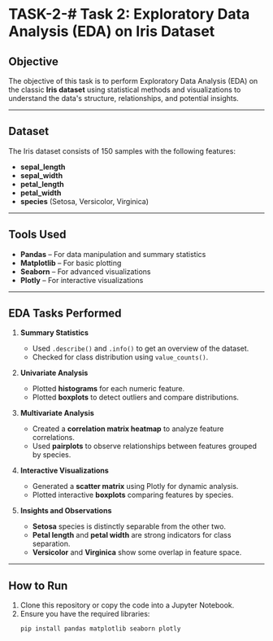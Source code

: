 # TASK-2-# Task 2: Exploratory Data Analysis (EDA) on Iris Dataset

## Objective
The objective of this task is to perform Exploratory Data Analysis (EDA) on the classic **Iris dataset** using statistical methods and visualizations to understand the data's structure, relationships, and potential insights.

---

## Dataset
The Iris dataset consists of 150 samples with the following features:
- **sepal_length**
- **sepal_width**
- **petal_length**
- **petal_width**
- **species** (Setosa, Versicolor, Virginica)

---

## Tools Used
- **Pandas** – For data manipulation and summary statistics
- **Matplotlib** – For basic plotting
- **Seaborn** – For advanced visualizations
- **Plotly** – For interactive visualizations

---

## EDA Tasks Performed

1. **Summary Statistics**
   - Used `.describe()` and `.info()` to get an overview of the dataset.
   - Checked for class distribution using `value_counts()`.

2. **Univariate Analysis**
   - Plotted **histograms** for each numeric feature.
   - Plotted **boxplots** to detect outliers and compare distributions.

3. **Multivariate Analysis**
   - Created a **correlation matrix heatmap** to analyze feature correlations.
   - Used **pairplots** to observe relationships between features grouped by species.

4. **Interactive Visualizations**
   - Generated a **scatter matrix** using Plotly for dynamic analysis.
   - Plotted interactive **boxplots** comparing features by species.

5. **Insights and Observations**
   - **Setosa** species is distinctly separable from the other two.
   - **Petal length** and **petal width** are strong indicators for class separation.
   - **Versicolor** and **Virginica** show some overlap in feature space.

---

## How to Run

1. Clone this repository or copy the code into a Jupyter Notebook.
2. Ensure you have the required libraries:
   ```bash
   pip install pandas matplotlib seaborn plotly
